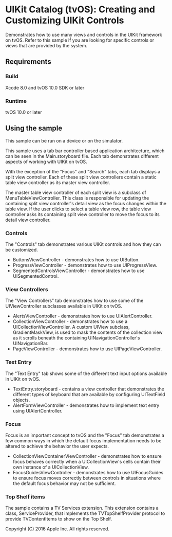 # UIKit Catalog (tvOS): Creating and Customizing UIKit Controls

Demonstrates how to use many views and controls in the UIKit framework on tvOS. Refer to this sample if you are looking for specific controls or views that are provided by the system.

## Requirements

### Build

Xcode 8.0 and tvOS 10.0 SDK or later

### Runtime

tvOS 10.0 or later

## Using the sample

This sample can be run on a device or on the simulator.

This sample uses a tab bar controller based application architecture, which can be seen in the Main.storyboard file. Each tab demonstrates different aspects of working with UIKit on tvOS.

With the exception of the "Focus" and "Search" tabs, each tab displays a split view controller. Each of these split view controllers contain a static table view controller as its master view controller.

The master table view controller of each split view is a subclass of MenuTableViewController. This class is responsible for updating the containing split view controller's detail view as the focus changes within the table view. If the user clicks to select a table view row, the table view controller asks its containing split view controller to move the focus to its detail view controller.

### Controls

The "Controls" tab demonstrates various UIKit controls and how they can be customized.

+ ButtonsViewController - demonstrates how to use UIButton.
+ ProgressViewController - demonstrates how to use UIProgressView.
+ SegmentedControlsViewController - demonstrates how to use UISegmentedControl.

### View Controllers

The "View Controllers" tab demonstrates how to use some of the UIViewController subclasses available in UIKit on tvOS.

+ AlertsViewController - demonstrates how to use UIAlertController.
+ CollectionViewController - demonstrates how to use a UICollectionViewController. A custom UIView subclass, GradientMaskView, is used to mask the contents of the collection view as it scrolls beneath the containing UINavigationController's UINavigationBar.
+ PageViewController - demonstrates how to use UIPageViewController.

### Text Entry

The "Text Entry" tab shows some of the different text input options available in UIKit on tvOS.

+ TextEntry.storyboard - contains a view controller that demonstrates the different types of keyboard that are available by configuring UITextField objects.
+ AlertFormViewController - demonstrates how to implement text entry using UIAlertController.

### Focus

Focus is an important concept to tvOS and the "Focus" tab demonstrates a few common ways in which the default focus implementation needs to be altered to achieve the behavior the user expects.

+ CollectionViewContainerViewController - demonstrates how to ensure focus behaves correctly when a UICollectionView's cells contain their own instance of a UICollectionView.
+ FocusGuidesViewController - demonstrates how to use UIFocusGuides to ensure focus moves correctly between controls in situations where the default focus behavior may not be sufficient.

### Top Shelf items

The sample contains a TV Services extension. This extension contains a class, ServiceProvider, that implements the TVTopShelfProvider protocol to provide TVContentItems to show on the Top Shelf.

Copyright (C) 2016 Apple Inc. All rights reserved.
